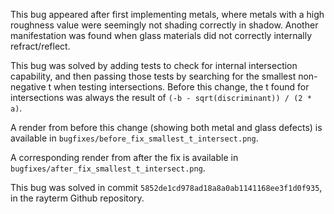 This bug appeared after first implementing metals, where metals with a high
roughness value were seemingly not shading correctly in shadow. Another
manifestation was found when glass materials did not correctly internally
refract/reflect.

This bug was solved by adding tests to check for internal intersection
capability, and then passing those tests by searching for the smallest
non-negative t when testing intersections. Before this change, the t found for
intersections was always the result of `(-b - sqrt(discriminant)) / (2 * a)`.

A render from before this change (showing both metal and glass defects) is
available in `bugfixes/before_fix_smallest_t_intersect.png`.

A corresponding render from after the fix is available in
`bugfixes/after_fix_smallest_t_intersect.png`.


This bug was solved in commit `5852de1cd978ad18a8a0ab1141168ee3f1d0f935`, in
the rayterm Github repository.
